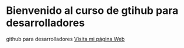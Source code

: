 # Bienvenido al curso de gtihub para desarrolladores
github para desarrolladores
[Visita mi página Web](https://www.youtube.com)
